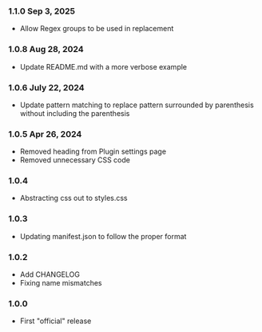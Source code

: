 ### 1.1.0 Sep 3, 2025
 - Allow Regex groups to be used in replacement
### 1.0.8 Aug 28, 2024
 - Update README.md with a more verbose example
### 1.0.6 July 22, 2024
 - Update pattern matching to replace pattern surrounded by parenthesis without including the parenthesis
### 1.0.5 Apr 26, 2024
 - Removed heading from Plugin settings page
 - Removed unnecessary CSS code
### 1.0.4
 - Abstracting css out to styles.css
### 1.0.3
 - Updating manifest.json to follow the proper format
### 1.0.2
 - Add CHANGELOG
 - Fixing name mismatches
### 1.0.0
- First "official" release